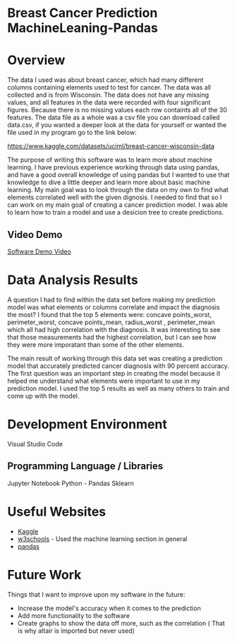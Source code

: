 # Breast Cancer Prediction MachineLeaning-Pandas
# Overview

The data I used was about breast cancer, which had many different columns containing elements used to test for cancer. The data was all collected and is from Wisconsin. The data does not have any missing values, and all features in the data were recorded with four significant figures. Because there is no missing values each row containts all of the 30 features. The data file as a whole was a csv file you can download called data.csv, if you wanted a deeper look at the data for yourself or wanted the file used in my program go to the link below:

https://www.kaggle.com/datasets/uciml/breast-cancer-wisconsin-data

The purpose of writing this software was to learn more about machine learning. I have previous experience working through data using pandas, and have a good overall knowledge of using pandas but I wanted to use that knowledge to dive a little deeper and learn more about basic machine learning. My main goal was to look through the data on my own to find what elements correlated well with the given dignosis. I needed to find that so I can work on my main goal of creating a cancer prediction model. I was able to learn how to train a model and use a desicion tree to create predictions.

## Video Demo

[Software Demo Video](https://youtu.be/dYbyd4V4K3o)

# Data Analysis Results

A question I had to find within the data set before making my prediction model was what elements or columns correlate and impact the diagnosis the most?
I found that the top 5 elements were: concave points_worst, perimeter_worst, concave points_mean, radius_worst , perimeter_mean which all had high correlation with the diagnosis. It was interesting to see that those measurements had the highest correlation, but I can see how they were more imporatant than some of the other elements. 

The main result of working through this data set was creating a prediction model that accurately predicted cancer diagnosis with 90 percent accuracy. The first question was an important step in creating the model because it helped me understand what elements were important to use in my prediction model. I used the top 5 results as well as many others to train and come up with the model. 

# Development Environment

Visual Studio Code

## Programming Language / Libraries

Jupyter Notebook
Python - Pandas
Sklearn

# Useful Websites

* [Kaggle](https://www.kaggle.com/datasets/uciml/breast-cancer-wisconsin-data)
* [w3schools](https://www.w3schools.com/python/python_ml_decision_tree.asp) - Used the machine learning section in general
* [pandas](https://pandas.pydata.org/docs/getting_started/intro_tutorials/index.html)

# Future Work

Things that I want to improve upon my software in the future:
* Increase the model's accuracy when it comes to the prediction 
* Add more functionality to the software
* Create graphs to show the data off more, such as the correlation ( That is why altair is imported but never used)

